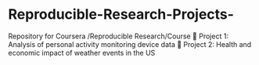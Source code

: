 # Reproducible-Research-Projects-

Repository for Coursera /Reproducible Research/Course
	Project 1: Analysis of personal activity monitoring device data
	Project 2: Health and economic impact of weather events in the US
